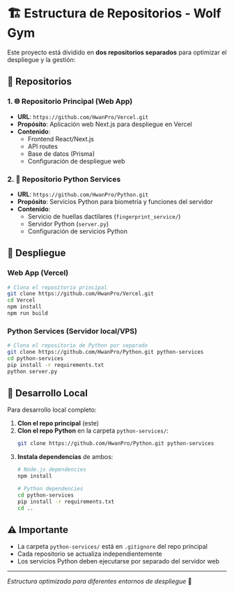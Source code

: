 # 🏗️ Estructura de Repositorios - Wolf Gym

Este proyecto está dividido en **dos repositorios separados** para optimizar el despliegue y la gestión:

## 📁 Repositorios

### 1. 🌐 **Repositorio Principal (Web App)**
- **URL**: `https://github.com/HwanPro/Vercel.git`
- **Propósito**: Aplicación web Next.js para despliegue en Vercel
- **Contenido**: 
  - Frontend React/Next.js
  - API routes
  - Base de datos (Prisma)
  - Configuración de despliegue web

### 2. 🐍 **Repositorio Python Services**  
- **URL**: `https://github.com/HwanPro/Python.git`
- **Propósito**: Servicios Python para biometría y funciones del servidor
- **Contenido**:
  - Servicio de huellas dactilares (`fingerprint_service/`)
  - Servidor Python (`server.py`)
  - Configuración de servicios Python

## 🚀 Despliegue

### Web App (Vercel)
```bash
# Clona el repositorio principal
git clone https://github.com/HwanPro/Vercel.git
cd Vercel
npm install
npm run build
```

### Python Services (Servidor local/VPS)
```bash
# Clona el repositorio de Python por separado
git clone https://github.com/HwanPro/Python.git python-services
cd python-services
pip install -r requirements.txt
python server.py
```

## 🔗 Desarrollo Local

Para desarrollo local completo:

1. **Clon el repo principal** (este)
2. **Clon el repo Python** en la carpeta `python-services/`:
   ```bash
   git clone https://github.com/HwanPro/Python.git python-services
   ```
3. **Instala dependencias** de ambos:
   ```bash
   # Node.js dependencies
   npm install
   
   # Python dependencies  
   cd python-services
   pip install -r requirements.txt
   cd ..
   ```

## ⚠️ Importante

- La carpeta `python-services/` está en `.gitignore` del repo principal
- Cada repositorio se actualiza independientemente
- Los servicios Python deben ejecutarse por separado del servidor web

---
*Estructura optimizada para diferentes entornos de despliegue* 🎯
